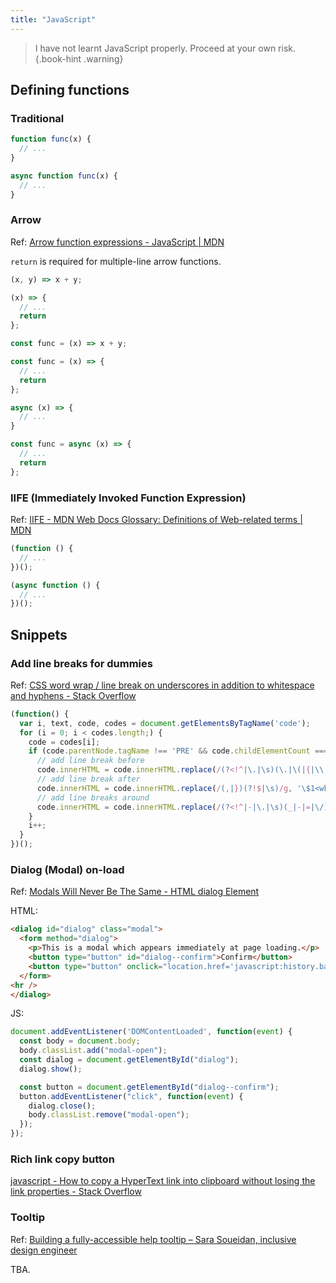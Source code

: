 ```yaml
---
title: "JavaScript"
---
```


> I have not learnt JavaScript properly. Proceed at your own risk.
{.book-hint .warning}

[^1]: test

## Defining functions

### Traditional

```js
function func(x) {
  // ...
}
```

```js
async function func(x) {
  // ...
}
```

### Arrow

Ref: [Arrow function expressions - JavaScript | MDN](https://developer.mozilla.org/en-US/docs/Web/JavaScript/Reference/Functions/Arrow_functions)

`return` is required for multiple-line arrow functions.

```js
(x, y) => x + y;

(x) => {
  // ...
  return
};
```

```js
const func = (x) => x + y;

const func = (x) => {
  // ...
  return
};
```

```js
async (x) => {
  // ...
}

const func = async (x) => {
  // ...
  return
};
```

### IIFE (Immediately Invoked Function Expression)

Ref: [IIFE - MDN Web Docs Glossary: Definitions of Web-related terms | MDN](https://developer.mozilla.org/en-US/docs/Glossary/IIFE)

```js
(function () {
  // ...
})();
```

```js
(async function () {
  // ...
})();
```

## Snippets

### Add line breaks for dummies

Ref: [CSS word wrap / line break on underscores in addition to whitespace and hyphens - Stack Overflow](https://stackoverflow.com/a/29497876)

```js
(function() {
  var i, text, code, codes = document.getElementsByTagName('code');
  for (i = 0; i < codes.length;) {
    code = codes[i];
    if (code.parentNode.tagName !== 'PRE' && code.childElementCount === 0) {
      // add line break before
      code.innerHTML = code.innerHTML.replace(/(?<!^|\.|\s)(\.|\(|{|\\|@)/g, '<wbr />\$1');
      // add line break after
      code.innerHTML = code.innerHTML.replace(/(,|})(?!$|\s)/g, '\$1<wbr />');
      // add line breaks around
      code.innerHTML = code.innerHTML.replace(/(?<!^|-|\.|\s)(_|-|=|\/)(?!$|\s)/g, '<wbr />\$1<wbr />');
    }
    i++;
  }
})();
```

### Dialog \(Modal\) on-load

Ref: [Modals Will Never Be The Same - HTML dialog Element](https://blog.webdevsimplified.com/2023-04/html-dialog/)

HTML:

```html
<dialog id="dialog" class="modal">
  <form method="dialog">
    <p>This is a modal which appears immediately at page loading.</p>
    <button type="button" id="dialog--confirm">Confirm</button>
    <button type="button" onclick="location.href='javascript:history.back()'">Go Back</button>
  </form>
<hr />
</dialog>
```

JS:

```js
document.addEventListener('DOMContentLoaded', function(event) {
  const body = document.body;
  body.classList.add("modal-open");
  const dialog = document.getElementById("dialog");
  dialog.show();

  const button = document.getElementById("dialog--confirm");
  button.addEventListener("click", function(event) {
    dialog.close();
    body.classList.remove("modal-open");
  });
});
```

### Rich link copy button

[javascript - How to copy a HyperText link into clipboard without losing the link properties - Stack Overflow](https://stackoverflow.com/questions/53003980/)

### Tooltip

Ref: [Building a fully-accessible help tooltip – Sara Soueidan, inclusive design engineer](https://www.sarasoueidan.com/blog/accessible-tooltips/)

TBA.

<!-- 
## Snippets

Strict equal: (my version)

```js
function strictEquals(a, b){
    if Object.is(a, NaN) || Object.is(b, NaN) {
        return false;
    } else if Object.is(a, -0) && Object.is(b, 0) {
        return true;
    } else if Object.is(a, 0) && Object.is(b, -0) {
        return true;
    } else {
        return Object.is(a, b);
    }
}
```

Strict equal: \([Dan Abramov version](https://gist.github.com/gaearon/08a85a33e3d08f3f2ca25fb17bd9d638)\)

```js
// Like a === b
function strictEquals(a, b) {
  if (Object.is(a, b)) {
    // Same value.
    // Is this NaN?
    if (Object.is(a, NaN)) { // We already know a and b are the same, so it's enough to check a.
      // Special case #1.
      return false;
    } else {
      // They are equal!
      return true;
    }
  } else {
    // Different value.
    // Are these 0 and -0?
    if (
      (Object.is(a, 0) && Object.is(b, -0)) ||
      (Object.is(a, -0) && Object.is(b, 0))
    ) {
      // Special case #2.
      return true;
    } else {
      // They are not equal!
      return false;
    }
  }
}
```
 -->
